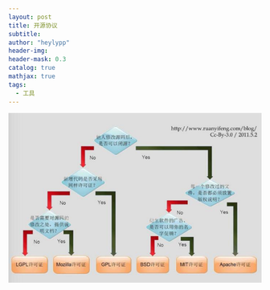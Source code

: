 ```yaml
---
layout: post
title: 开源协议
subtitle:
author: "heylypp"
header-img: 
header-mask: 0.3
catalog: true
mathjax: true
tags:
  - 工具
---
```



![](https://raw.githubusercontent.com/heylypp/photo/master/20200205115426.png)